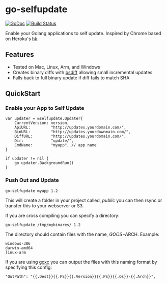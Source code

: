 go-selfupdate
=============

[![GoDoc](https://godoc.org/github.com/sanbornm/go-selfupdate/selfupdate?status.svg)](https://godoc.org/github.com/sanbornm/go-selfupdate/selfupdate)
[![Build Status](https://travis-ci.org/sanbornm/go-selfupdate.svg?branch=master)](https://travis-ci.org/sanbornm/go-selfupdate)

Enable your Golang applications to self update.  Inspired by Chrome based on Heroku's [hk](https://github.com/heroku/hk).

## Features

* Tested on Mac, Linux, Arm, and Windows
* Creates binary diffs with [bsdiff](http://www.daemonology.net/bsdiff/) allowing small incremental updates
* Falls back to full binary update if diff fails to match SHA

## QuickStart

### Enable your App to Self Update

	var updater = &selfupdate.Updater{
		CurrentVersion: version,
		ApiURL:         "http://updates.yourdomain.com/",
		BinURL:         "http://updates.yourdownmain.com/",
		DiffURL:        "http://updates.yourdomain.com/",
		Dir:            "update/",
		CmdName:        "myapp", // app name
	}

	if updater != nil {
		go updater.BackgroundRun()
	}

### Push Out and Update

    go-selfupdate myapp 1.2

This will create a folder in your project called, *public* you can then rsync or transfer this to your webserver or S3.

If you are cross compiling you can specify a directory:

    go-selfupdate /tmp/mybinares/ 1.2

The directory should contain files with the name, $GOOS-$ARCH. Example:

    windows-386
    darwin-amd64
    linux-arm

If you are using [goxc](https://github.com/laher/goxc) you can output the files with this naming format by specifying this config:

    "OutPath": "{{.Dest}}{{.PS}}{{.Version}}{{.PS}}{{.Os}}-{{.Arch}}",
